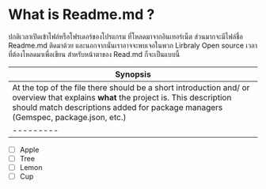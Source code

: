 ﻿# What is Readme.md ?

ปกติเวลาเปิดเข้าไฟล์หรือโฟรเดอร์ของโปรแกรม ที่โหลดมาจากอินเทอร์เน็ต 
ส่วนมากจะมีไฟล์ชื่อ Readme.md ติดมาด้วย และนอกจากนั่นเราอาจจะพบเจอในพวก 
Lirbraly Open source เวลาที่ต้องโหลดมาเพื่อเขียน สำหรับหน้าตาของ Read.md 
ก็จะเป็นแบบนี้

Synopsis  | 
--------- |
At the top of the file there should be a short introduction and/ or overview that explains **what** the project is. This description should match descriptions added for package managers (Gemspec, package.json, etc.) |
--------- |

- [ ] Apple
- [ ] Tree
- [ ] Lemon
- [ ] Cup